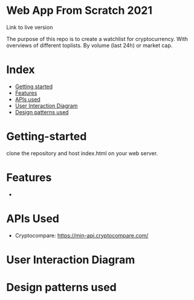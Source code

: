 # Web App From Scratch 2021

Link to live version

The purpose of this repo is to create a watchlist for cryptocurrency. With overviews of different toplists. By volume (last 24h) or market cap.

# Index

- [Getting started](#getting-started)
- [Features](#features)
- [APIs used](#apis-used)
- [User Interaction Diagram](#user-interaction-diagram)
- [Design patterns used](#design-patterns-used)

# Getting-started

clone the repository and host index.html on your web server.

# Features

-

# APIs Used

- Cryptocompare: https://min-api.cryptocompare.com/

# User Interaction Diagram

# Design patterns used
